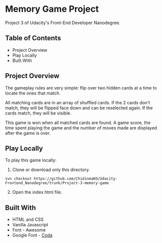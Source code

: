 # Memory Game Project
Project 3 of Udacity's Front-End Developer Nanodegree.

## Table of Contents
* Project Overview
* Play Locally
* Built With

## Project Overview

The gameplay rules are very simple: flip over two hidden cards at a time to locate the ones that match. 

All matching cards are in an array of shuffled cards. If the 2 cards don't match, they will be flipped face down and can be reselected again. If the cards match, they will be visible.

This game is won when all matched cards are found. A game score, the time spent playing the game and the number of moves made are displayed after the game is over.


## Play Locally
To play this game locally:

1. Clone or download only this directory.
```
svn checkout https://github.com/ChidinmaKO/Udacity-Frontend_Nanodegree/trunk/Project-3-memory-game
```
2. Open the index.html file.


## Built With
* HTML and CSS
* Vanilla Javascript
* Font - Awesome
* Google Font - [Coda](https://fonts.googleapis.com/css?family=Coda)
